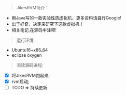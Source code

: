 > JikesRVM简介：
- 用Java写的一款实验性质虚拟机，更多资料请自行Google!
- 出于好奇，决定来研究下这款虚拟机！
- 相关笔记,在源码中注释!

> 运行环境:
- Ubuntu16+x86_64
- eclipse oxygen  
    
> 阅读源码进程:
- [x] 将JikesRVM跑起来;
- [x] rvm启动;
- [ ] TODO => 持续更新
  
